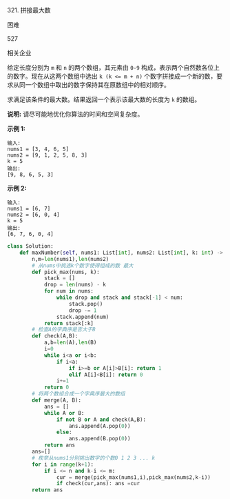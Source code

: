 321. 拼接最大数

困难

527

相关企业

给定长度分别为 `m` 和 `n` 的两个数组，其元素由 `0-9` 构成，表示两个自然数各位上的数字。现在从这两个数组中选出 `k (k <= m + n)` 个数字拼接成一个新的数，要求从同一个数组中取出的数字保持其在原数组中的相对顺序。

求满足该条件的最大数。结果返回一个表示该最大数的长度为 `k` 的数组。

**说明:** 请尽可能地优化你算法的时间和空间复杂度。

**示例 1:**

```
输入:
nums1 = [3, 4, 6, 5]
nums2 = [9, 1, 2, 5, 8, 3]
k = 5
输出:
[9, 8, 6, 5, 3]
```

**示例 2:**

```
输入:
nums1 = [6, 7]
nums2 = [6, 0, 4]
k = 5
输出:
[6, 7, 6, 0, 4]
```

```py
class Solution:
    def maxNumber(self, nums1: List[int], nums2: List[int], k: int) -> List[int]:
        n,m=len(nums1),len(nums2)
        # 从nums中挑选k个数字使得组成的数 最大
        def pick_max(nums, k):
            stack = []
            drop = len(nums) - k
            for num in nums:
                while drop and stack and stack[-1] < num:
                    stack.pop()
                    drop -= 1
                stack.append(num)
            return stack[:k]
        # 检查A的字典序是否大于B
        def check(A,B):
            a,b=len(A),len(B)
            i=0
            while i<a or i<b:
                if i<a:
                    if i>=b or A[i]>B[i]: return 1
                    elif A[i]<B[i]: return 0
                i+=1
            return 0
        # 将两个数组合成一个字典序最大的数组
        def merge(A, B):
            ans = []
            while A or B:
                if not B or A and check(A,B):
                    ans.append(A.pop(0))
                else:
                    ans.append(B.pop(0))
            return ans
        ans=[]
        # 枚举从nums1分别挑出数字的个数0 1 2 3 ... k
        for i in range(k+1):
            if i <= n and k-i <= m:
                cur = merge(pick_max(nums1,i),pick_max(nums2,k-i))
                if check(cur,ans): ans =cur
        return ans